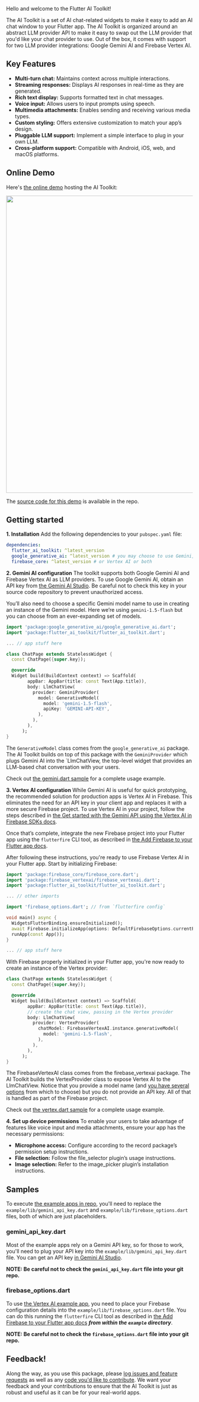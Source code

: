 Hello and welcome to the Flutter AI Toolkit!

The AI Toolkit is a set of AI chat-related widgets to make it easy to add an AI chat window to your Flutter app. The AI Toolkit is organized around an abstract LLM provider API to make it easy to swap out the LLM provider that you'd like your chat provider to use. Out of the box, it comes with support for two LLM provider integrations: Google Gemini AI and Firebase Vertex AI.

## Key Features
* **Multi-turn chat:** Maintains context across multiple interactions.  
* **Streaming responses:** Displays AI responses in real-time as they are generated.  
* **Rich text display:** Supports formatted text in chat messages.  
* **Voice input:** Allows users to input prompts using speech.  
* **Multimedia attachments:** Enables sending and receiving various media types.  
* **Custom styling:** Offers extensive customization to match your app’s design.  
* **Pluggable LLM support:** Implement a simple interface to plug in your own LLM.  
* **Cross-platform support:** Compatible with Android, iOS, web, and macOS platforms.

## Online Demo
Here's [the online demo](https://flutter-ai-toolkit-examp-60bad.web.app/) hosting the AI Toolkit:

<img src="https://raw.githubusercontent.com/flutter/ai/refs/heads/main/README/screenshot.png" height="800"/>

The [source code for this demo](https://github.com/flutter/ai/blob/main/example/lib/demo/demo.dart) is available in the repo.

## Getting started
**1. Installation**
Add the following dependencies to your `pubspec.yaml` file:

```yaml
dependencies:
  flutter_ai_toolkit: ^latest_version
  google_generative_ai: ^latest_version # you may choose to use Gemini,
  firebase_core: ^latest_version # or Vertex AI or both
```
**2. Gemini AI configuration**
The toolkit supports both Google Gemini AI and Firebase Vertex AI as LLM providers. To use Google Gemini AI, obtain an API key from [the Gemini AI Studio](https://aistudio.google.com/app/apikey). Be careful not to check this key in your source code repository to prevent unauthorized access.

You’ll also need to choose a specific Gemini model name to use in creating an instance of the Gemini model. Here we’re using `gemini-1.5-flash` but you can choose from an ever-expanding set of models.

```dart
import 'package:google_generative_ai/google_generative_ai.dart';
import 'package:flutter_ai_toolkit/flutter_ai_toolkit.dart';

... // app stuff here

class ChatPage extends StatelessWidget {
  const ChatPage({super.key});

  @override
  Widget build(BuildContext context) => Scaffold(
        appBar: AppBar(title: const Text(App.title)),
        body: LlmChatView(
          provider: GeminiProvider(
            model: GenerativeModel(
              model: 'gemini-1.5-flash',
              apiKey: 'GEMINI-API-KEY',
            ),
          ),
        ),
      );
}
```

The `GenerativeModel` class comes from the `google_generative_ai` package. The AI Toolkit builds on top of this package with the `GeminiProvider` which plugs Gemini AI into the `LlmChatView, the top-level widget that provides an LLM-based chat conversation with your users.

Check out [the gemini.dart sample](https://github.com/flutter/ai/blob/main/example/lib/gemini/gemini.dart) for a complete usage example.

**3. Vertex AI configuration**
While Gemini AI is useful for quick prototyping, the recommended solution for production apps is Vertex AI in Firebase. This eliminates the need for an API key in your client app and replaces it with a more secure Firebase project. To use Vertex AI in your project, follow the steps described in [the Get started with the Gemini API using the Vertex AI in Firebase SDKs docs](https://firebase.google.com/docs/vertex-ai/get-started?platform=flutter).

Once that’s complete, integrate the new Firebase project into your Flutter app using the `flutterfire` CLI tool, as described in [the Add Firebase to your Flutter app docs](https://firebase.google.com/docs/flutter/setup).

After following these instructions, you're ready to use Firebase Vertex AI in your Flutter app. Start by initializing Firebase:

```dart
import 'package:firebase_core/firebase_core.dart';
import 'package:firebase_vertexai/firebase_vertexai.dart';
import 'package:flutter_ai_toolkit/flutter_ai_toolkit.dart';

... // other imports

import 'firebase_options.dart'; // from `flutterfire config`

void main() async {
  WidgetsFlutterBinding.ensureInitialized();
  await Firebase.initializeApp(options: DefaultFirebaseOptions.currentPlatform);
  runApp(const App());
}

... // app stuff here
```

With Firebase properly initialized in your Flutter app, you're now ready to create an instance of the Vertex provider:

```dart
class ChatPage extends StatelessWidget {
  const ChatPage({super.key});

  @override
  Widget build(BuildContext context) => Scaffold(
        appBar: AppBar(title: const Text(App.title)),
        // create the chat view, passing in the Vertex provider
        body: LlmChatView(
          provider: VertexProvider(
            chatModel: FirebaseVertexAI.instance.generativeModel(
              model: 'gemini-1.5-flash',
            ),
          ),
        ),
      );
}
```

The FirebaseVertexAI class comes from the firebase_vertexai package. The AI Toolkit builds the VertexProvider class to expose Vertex AI to the LlmChatView. Notice that you provide a model name (and [you have several options](https://firebase.google.com/docs/vertex-ai/gemini-models#available-model-names) from which to choose) but you do not provide an API key. All of that is handled as part of the Firebase project.

Check out [the vertex.dart sample](https://github.com/flutter/ai/blob/main/example/lib/vertex/vertex.dart) for a complete usage example.

**4. Set up device permissions**
To enable your users to take advantage of features like voice input and media attachments, ensure your app has the necessary permissions:
- **Microphone access:** Configure according to the record package’s permission setup instructions.
- **File selection:** Follow the file_selector plugin’s usage instructions.
- **Image selection:** Refer to the image_picker plugin’s installation instructions.

## Samples
To execute [the example apps in repo](https://github.com/flutter/ai/tree/main/example/lib), you'll need to replace the `example/lib/gemini_api_key.dart` and `example/lib/firebase_options.dart` files, both of which are just placeholders.

### gemini_api_key.dart
Most of the example apps rely on a Gemini API key, so for those to work, you'll need to plug your API key into the `example/lib/gemini_api_key.dart` file. You can get an API key [in Gemini AI Studio](https://aistudio.google.com/app/apikey).

**NOTE: Be careful not to check the `gemini_api_key.dart` file into your git repo.**

### firebase_options.dart
To use [the Vertex AI example app](https://github.com/flutter/ai/blob/main/example/lib/vertex/vertex.dart), you need to place your Firebase configuration details into the `example/lib/firebase_options.dart` file. You can do this running the `flutterfire` CLI tool as described in [the Add Firebase to your Flutter app docs](https://firebase.google.com/docs/flutter/setup) ***from within the `example` directory***.

**NOTE: Be careful not to check the `firebase_options.dart` file into your git repo.**

## Feedback!
Along the way, as you use this package, please [log issues and feature requests](https://github.com/flutter/ai/issues) as well as any [code you'd like to contribute](https://github.com/flutter/ai/pulls). We want your feedback and your contributions to ensure that the AI Toolkit is just as robust and useful as it can be for your real-world apps.
